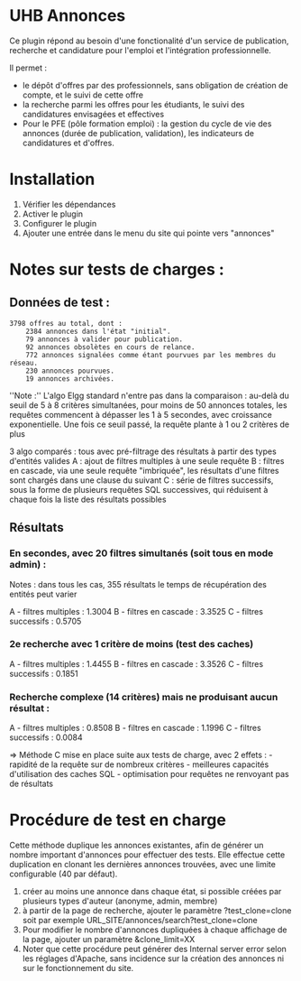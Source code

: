 # UHB Annonces

Ce plugin répond au besoin d'une fonctionalité d'un service de publication, recherche et candidature pour l'emploi et l'intégration professionnelle.

Il permet :
* le dépôt d'offres par des professionnels, sans obligation de création de compte, et le suivi
de cette offre
* la recherche parmi les offres pour les étudiants, le suivi des candidatures envisagées et
effectives
* Pour le PFE (pôle formation emploi) : la gestion du cycle de vie des annonces (durée de publication, validation), les indicateurs de candidatures et d'offres.


# Installation
1. Vérifier les dépendances
2. Activer le plugin
3. Configurer le plugin
4. Ajouter une entrée dans le menu du site qui pointe vers "annonces"



# Notes sur tests de charges :
## Données de test :
	3798 offres au total, dont :
		2384 annonces dans l'état "initial".
		79 annonces à valider pour publication.
		92 annonces obsolètes en cours de relance.
		772 annonces signalées comme étant pourvues par les membres du réseau.
		230 annonces pourvues.
		19 annonces archivées.

''Note :''
L'algo Elgg standard n'entre pas dans la comparaison : au-delà du seuil de 5 à 8 critères simultanées, pour moins de 50 annonces totales, les requêtes commencent à dépasser les 1 à 5 secondes, avec croissance exponentielle.
Une fois ce seuil passé, la requête plante à 1 ou 2 critères de plus

3 algo comparés : tous avec pré-filtrage des résultats à partir des types d'entités valides
	A : ajout de filtres multiples à une seule requête
	B : filtres en cascade, via une seule requête "imbriquée", les résultats d'une filtres sont chargés dans une clause du suivant
	C : série de filtres successifs, sous la forme de plusieurs requêtes SQL successives, qui réduisent à chaque fois la liste des résultats possibles

## Résultats

### En secondes, avec 20 filtres simultanés (soit tous en mode admin) :

Notes : 
	dans tous les cas, 355 résultats
	le temps de récupération des entités peut varier

A - filtres multiples : 1.3004
B - filtres en cascade : 3.3525
C - filtres successifs : 0.5705


### 2e recherche avec 1 critère de moins (test des caches)

A - filtres multiples : 1.4455
B - filtres en cascade : 3.3526
C - filtres successifs : 0.1851


### Recherche complexe (14 critères) mais ne produisant aucun résultat :
A - filtres multiples : 0.8508
B - filtres en cascade : 1.1996
C - filtres successifs : 0.0084

=> Méthode C mise en place suite aux tests de charge, avec 2 effets :
	- rapidité de la requête sur de nombreux critères
	- meilleures capacités d'utilisation des caches SQL
	- optimisation pour requêtes ne renvoyant pas de résultats



# Procédure de test en charge
Cette méthode duplique les annonces existantes, afin de générer un nombre important d'annonces pour effectuer des tests.
Elle effectue cette duplication en clonant les dernières annonces trouvées, avec une limite configurable (40 par défaut).

1. créer au moins une annonce dans chaque état, si possible créées par plusieurs types d'auteur (anonyme, admin, membre)
2. à partir de la page de recherche, ajouter le paramètre ?test_clone=clone soit par exemple URL_SITE/annonces/search?test_clone=clone
3. Pour modifier le nombre d'annonces dupliquées à chaque affichage de la page, ajouter un paramètre &clone_limit=XX
4. Noter que cette procédure peut générer des Internal server error selon les réglages d'Apache, sans incidence sur la création des annonces ni sur le fonctionnement du site.



